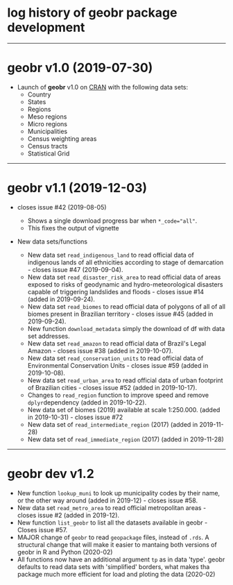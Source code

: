 # log history of geobr package development

-------------------------------------------------------
# geobr v1.0 (2019-07-30)

* Launch of **geobr** v1.0 on [CRAN](https://cran.r-project.org/web/packages/geobr/index.html) with the following data sets:
  * Country
  * States
  * Regions
  * Meso regions
  * Micro regions
  * Municipalities
  * Census weighting areas
  * Census tracts
  * Statistical Grid 

-------------------------------------------------------
# geobr v1.1 (2019-12-03)

* closes issue #42 (2019-08-05)
  * Shows a single download progress bar when `*_code="all"`. 
  * This fixes the output of vignette

* New data sets/functions
  * New data set `read_indigenous_land` to read official data of indigenous lands of all ethnicities according to stage of demarcation - closes issue #47 (2019-09-04).
  * New data set `read_disaster_risk_area` to read official data of areas exposed to risks of geodynamic and hydro-meteorological disasters capable of triggering landslides and floods - closes issue #14 (added in 2019-09-24).
  * New data set `read_biomes` to read official data of polygons of all of all biomes present in Brazilian territory - closes issue #45 (added in 2019-09-24).
  * New function `download_metadata` simply the download of df with data set addresses.
  * New data set `read_amazon` to read official data of Brazil's Legal Amazon - closes issue #38 (added in 2019-10-07).
  * New data set `read_conservation_units` to read official data of Environmental Conservation Units - closes issue #59 (added in 2019-10-08).
  * New data set `read_urban_area` to read official data of urban footprint of Brazilian cities - closes issue #52 (added in 2019-10-17).
  * Changes to `read_region` function to improve speed and remove `dplyr`dependency (added in 2019-10-22).
  * New data set of biomes (2019) available at scale 1:250.000. (added in 2019-10-31) - closes issue #72
  * New data set of `read_intermediate_region` (2017) (added in 2019-11-28)
  * New data set of `read_immediate_region` (2017) (added in 2019-11-28)


-------------------------------------------------------
# geobr dev v1.2

  * New function `lookup_muni` to look up municipality codes by their name, or the other way around (added in 2019-12)  - closes issue #58.
  * New data set `read_metro_area` to read official metropolitan areas - closes issue #2 (added in 2019-12).
  * New function `list_geobr` to list all the datasets available in geobr - Closes issue #57.
  * MAJOR change of `geobr` to read `geopackage` files, instead of `.rds`. A structural change that will make it easier to mantaing both versions of geobr in R and Python  (2020-02)
  * All functions now have an additional argument `tp` as in data 'type'. geobr defaults to read data sets with 'simplified' borders, what makes tha package much more efficient for load and ploting the data (2020-02)
  
  
  
  
  
